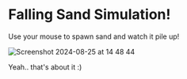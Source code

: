 # Falling Sand Simulation!

Use your mouse to spawn sand and watch it pile up!

![Screenshot 2024-08-25 at 14 48 44](https://github.com/user-attachments/assets/00a3506d-12d1-4741-9a50-33e5df0cf081)

Yeah.. that's about it :)
